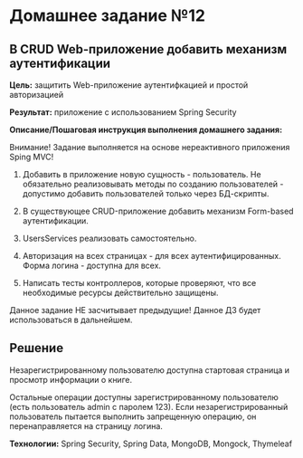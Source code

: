 # Домашнее задание №12

## В CRUD Web-приложение добавить механизм аутентификации

**Цель:** защитить Web-приложение аутентифкацией и простой авторизацией

**Результат:** приложение с использованием Spring Security

**Описание/Пошаговая инструкция выполнения домашнего задания:**

Внимание! Задание выполняется на основе нереактивного приложения Sping MVC!

    
1. Добавить в приложение новую сущность - пользователь. Не обязательно реализовывать методы по созданию пользователей - допустимо добавить пользователей только через БД-скрипты.
    
2. В существующее CRUD-приложение добавить механизм Form-based аутентификации.
    
3. UsersServices реализовать самостоятельно.
    
4. Авторизация на всех страницах - для всех аутентифицированных. Форма логина - доступна для всех.
    
5. Написать тесты контроллеров, которые проверяют, что все необходимые ресурсы действительно защищены. 

Данное задание НЕ засчитывает предыдущие! Данное ДЗ будет использоваться в дальнейшем.

## Решение

Незарегистрированному пользователю доступна стартовая страница и просмотр информации о книге.

Остальные операции доступны зарегистрированному пользователю (есть пользователь admin с паролем 123). 
Если незарегистрированный пользователь пытается выполнить запрещенную операцию, он перенаправляется на страницу логина.

**Технологии:** Spring Security, Spring Data, MongoDB, Mongock, Thymeleaf




